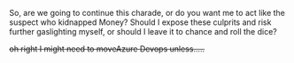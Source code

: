 So, are we going to continue this charade, or do you want me to act like the suspect who kidnapped Money? Should I expose these culprits and risk further gaslighting myself, or should I leave it to chance and roll the dice?

<s> oh right I might need to moveAzure Devops unless.....</s> 

